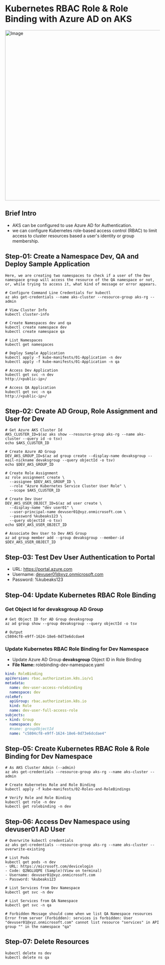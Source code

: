 
# Kubernetes RBAC Role & Role Binding with Azure AD on AKS

<img width="1024" height="554" alt="Image" src="https://github.com/user-attachments/assets/c2b40c76-3fa4-4360-a995-266a6d0b2a5c" />

## Brief Intro
- AKS can be configured to use Azure AD for Authentication.
- we can configure Kubernetes role-based access control (RBAC) to limit access to cluster resources based a user's identity or group membership.


## Step-01: Create a Namespace Dev, QA and Deploy Sample Application
```
Here, we are creating two namespaces to check if a user of the Dev namespace group will access the resource of the QA namespace or not, or, while trying to access it, what kind of message or error appears.

# Configure Command Line Credentials for kubectl
az aks get-credentials --name aks-cluster --resource-group aks-rg --admin

# View Cluster Info
kubectl cluster-info

# Create Namespaces dev and qa
kubectl create namespace dev
kubectl create namespace qa

# List Namespaces
kubectl get namespaces

# Deploy Sample Application
kubectl apply -f kube-manifests/01-Application -n dev
kubectl apply -f kube-manifests/01-Application -n qa

# Access Dev Application
kubectl get svc -n dev
http://<public-ip>/

# Access QA Application
kubectl get svc -n qa
http://<public-ip>/
```

## Step-02: Create AD Group, Role Assignment and User for Dev 
```
# Get Azure AKS Cluster Id
AKS_CLUSTER_ID=$(az aks show --resource-group aks-rg --name aks-cluster --query id -o tsv)
echo $AKS_CLUSTER_ID

# Create Azure AD Group
DEV_AKS_GROUP_ID=$(az ad group create --display-name devaksgroup --mail-nickname devaksgroup --query objectId -o tsv)    
echo $DEV_AKS_GROUP_ID

# Create Role Assignment 
az role assignment create \
  --assignee $DEV_AKS_GROUP_ID \
  --role "Azure Kubernetes Service Cluster User Role" \
  --scope $AKS_CLUSTER_ID

# Create Dev User
DEV_AKS_USER_OBJECT_ID=$(az ad user create \
  --display-name "dev user01" \
  --user-principal-name devuser01@xyz.onmicrosoft.com \
  --password %kubeaks123 \
  --query objectId -o tsv)
echo $DEV_AKS_USER_OBJECT_ID  

# Associate Dev User to Dev AKS Group
az ad group member add --group devaksgroup --member-id $DEV_AKS_USER_OBJECT_ID
```

## Step-03: Test Dev User Authentication to Portal
- URL: https://portal.azure.com
- Username: devuser01@xyz.onmicrosoft.com
- Password: %kubeaks123


## Step-04: Update Kubernetes RBAC Role Binding


### Get Object Id for devaksgroup AD Group
```
# Get Object ID for AD Group devaksgroup
az ad group show --group devaksgroup --query objectId -o tsv

# Output
c5804cf8-e9ff-1624-18e6-0d73e6dcdae4
```



### Update Kubernetes RBAC Role Binding for Dev Namespace
- Update Azure AD Group **devaksgroup** Object ID in Role Binding
- **File Name:** rolebinding-dev-namespace.yaml
```yaml
kind: RoleBinding
apiVersion: rbac.authorization.k8s.io/v1
metadata:
  name: dev-user-access-rolebinding
  namespace: dev
roleRef:
  apiGroup: rbac.authorization.k8s.io
  kind: Role
  name: dev-user-full-access-role
subjects:
- kind: Group
  namespace: dev
  #name: groupObjectId
  name: "c5804cf8-e9ff-1624-18e6-0d73e6dcdae4"  
```

## Step-05: Create Kubernetes RBAC Role & Role Binding for Dev Namespace
```
# As AKS Cluster Admin (--admin)
az aks get-credentials --resource-group aks-rg --name aks-cluster --admin

# Create Kubernetes Role and Role Binding
kubectl apply -f kube-manifests/02-Roles-and-RoleBindings

# Verify Role and Role Binding
kubectl get role -n dev
kubectl get rolebinding -n dev
```

## Step-06: Access Dev Namespace using devuser01 AD User
```
# Overwrite kubectl credentials
az aks get-credentials --resource-group aks-rg --name aks-cluster --overwrite-existing

# List Pods 
kubectl get pods -n dev
- URL: https://microsoft.com/devicelogin
- Code: Q2NGLUQPE (Sample)(View on terminal)
- Username: devuser01@xyz.onmicrosoft.com
- Password: %kubeaks123

# List Services from Dev Namespace
kubectl get svc -n dev

# List Services from QA Namespace
kubectl get svc -n qa

# Forbidden Message should come when we list QA Namespace resources
Error from server (Forbidden): services is forbidden: User "devuser01@xyz.onmicrosoft.com" cannot list resource "services" in API group "" in the namespace "qa"
```

## Step-07: Delete Resources
```
kubectl delete ns dev
kubectl delete ns qa
```

